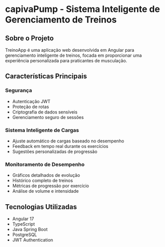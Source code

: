 # capivaPump - Sistema Inteligente de Gerenciamento de Treinos

## Sobre o Projeto
TreinoApp é uma aplicação web desenvolvida em Angular para gerenciamento inteligente de treinos, focada em proporcionar uma experiência personalizada para praticantes de musculação.

## Características Principais

### Segurança
- Autenticação JWT
- Proteção de rotas
- Criptografia de dados sensíveis
- Gerenciamento seguro de sessões

### Sistema Inteligente de Cargas
- Ajuste automático de cargas baseado no desempenho
- Feedback em tempo real durante os exercícios
- Sugestões personalizadas de progressão

### Monitoramento de Desempenho
- Gráficos detalhados de evolução
- Histórico completo de treinos
- Métricas de progressão por exercício
- Análise de volume e intensidade

## Tecnologias Utilizadas
- Angular 17
- TypeScript
- Java Spring Boot
- PostgreSQL
- JWT Authentication

